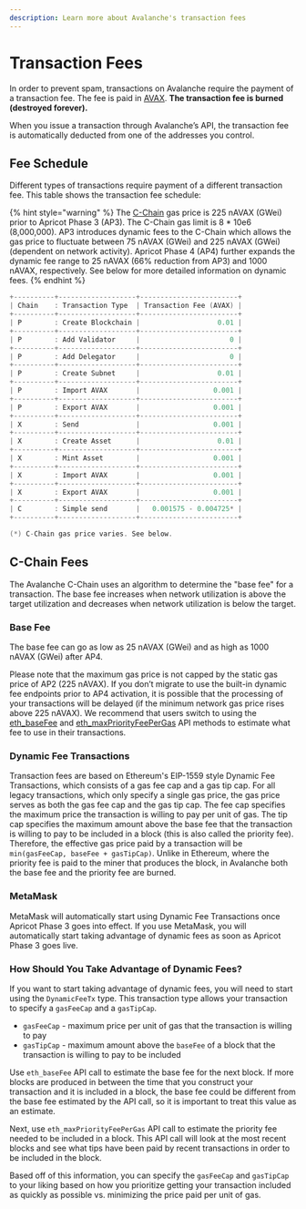 ```yaml
---
description: Learn more about Avalanche's transaction fees
---
```


# Transaction Fees

In order to prevent spam, transactions on Avalanche require the payment of a transaction fee. The fee is paid in [AVAX](../../#avalanche-avax-token). **The transaction fee is burned \(destroyed forever\).**

When you issue a transaction through Avalanche’s API, the transaction fee is automatically deducted from one of the addresses you control.

## Fee Schedule

Different types of transactions require payment of a different transaction fee. This table shows the transaction fee schedule:

{% hint style="warning" %}
The [C-Chain](./#contract-chain-c-chain) gas price is 225 nAVAX \(GWei\) prior to Apricot Phase 3 (AP3). The C-Chain gas limit is 8 \* 10e6 \(8,000,000\). AP3 introduces dynamic fees to the C-Chain which allows the gas price to fluctuate between 75 nAVAX \(GWei\) and 225 nAVAX \(GWei\) \(dependent on network activity\). Apricot Phase 4 (AP4) further expands the dynamic fee range to 25 nAVAX (66% reduction from AP3) and 1000 nAVAX, respectively. See below for more detailed information on dynamic fees.
{% endhint %}

```cpp
+----------+-------------------+------------------------+
| Chain    : Transaction Type  | Transaction Fee (AVAX) |
+----------+-------------------+------------------------+
| P        : Create Blockchain |                   0.01 |
+----------+-------------------+------------------------+
| P        : Add Validator     |                      0 |
+----------+-------------------+------------------------+
| P        : Add Delegator     |                      0 |
+----------+-------------------+------------------------+
| P        : Create Subnet     |                   0.01 |
+----------+-------------------+------------------------+
| P        : Import AVAX       |                  0.001 |
+----------+-------------------+------------------------+
| P        : Export AVAX       |                  0.001 |
+----------+-------------------+------------------------+
| X        : Send              |                  0.001 |
+----------+-------------------+------------------------+
| X        : Create Asset      |                   0.01 |
+----------+-------------------+------------------------+
| X        : Mint Asset        |                  0.001 |
+----------+-------------------+------------------------+
| X        : Import AVAX       |                  0.001 |
+----------+-------------------+------------------------+
| X        : Export AVAX       |                  0.001 |
+----------+-------------------+------------------------+
| C        : Simple send       |   0.001575 - 0.004725* |
+----------+-------------------+------------------------+

(*) C-Chain gas price varies. See below.
```

## C-Chain Fees

The Avalanche C-Chain uses an algorithm to determine the "base fee" for a transaction. The base fee increases when network utilization is above the target utilization and decreases when network utilization is below the target.

### Base Fee

The base fee can go as low as 25 nAVAX \(GWei\) and as high as 1000 nAVAX \(GWei\) after AP4. 

Please note that the maximum gas price is not capped by the static gas price of AP2 (225 nAVAX). If you don’t migrate to use the built-in dynamic fee endpoints prior to AP4 activation, it is possible that the processing of your transactions will be delayed (if the minimum network gas price rises above 225 nAVAX). We recommend that users switch to using the [eth_baseFee](../../build/avalanchego-apis/contract-chain-c-chain-api#eth_basefee) and [eth_maxPriorityFeePerGas](../../build/avalanchego-apis/contract-chain-c-chain-api#eth_maxpriorityfeepergas) API methods to estimate what fee to use in their transactions.

### Dynamic Fee Transactions

Transaction fees are based on Ethereum's EIP-1559 style Dynamic Fee Transactions, which consists of a gas fee cap and a gas tip cap. For all legacy transactions, which only specify a single gas price, the gas price serves as both the gas fee cap and the gas tip cap. The fee cap specifies the maximum price the transaction is willing to pay per unit of gas. The tip cap specifies the maximum amount above the base fee that the transaction is willing to pay to be included in a block \(this is also called the priority fee\). Therefore, the effective gas price paid by a transaction will be `min(gasFeeCap, baseFee + gasTipCap)`. Unlike in Ethereum, where the priority fee is paid to the miner that produces the block, in Avalanche both the base fee and the priority fee are burned.

### MetaMask

MetaMask will automatically start using Dynamic Fee Transactions once Apricot Phase 3 goes into effect. If you use MetaMask, you will automatically start taking advantage of dynamic fees as soon as Apricot Phase 3 goes live.

### How Should You Take Advantage of Dynamic Fees?

If you want to start taking advantage of dynamic fees, you will need to start using the `DynamicFeeTx` type. This transaction type allows your transaction to specify a `gasFeeCap` and a `gasTipCap`.

* `gasFeeCap` - maximum price per unit of gas that the transaction is willing to pay
* `gasTipCap` - maximum amount above the `baseFee` of a block that the transaction is willing to pay to be included

Use `eth_baseFee` API call to estimate the base fee for the next block. If more blocks are produced in between the time that you construct your transaction and it is included in a block, the base fee could be different from the base fee estimated by the API call, so it is important to treat this value as an estimate.

Next, use `eth_maxPriorityFeePerGas` API call to estimate the priority fee needed to be included in a block. This API call will look at the most recent blocks and see what tips have been paid by recent transactions in order to be included in the block.

Based off of this information, you can specify the `gasFeeCap` and `gasTipCap` to your liking based on how you prioritize getting your transaction included as quickly as possible vs. minimizing the price paid per unit of gas.

